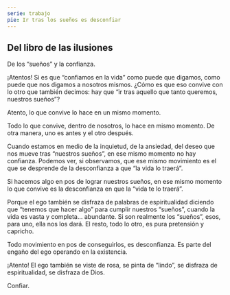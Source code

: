```yaml
---
serie: trabajo
pie: Ir tras los sueños es desconfiar
---
```


## Del libro de las ilusiones

De los “sueños” y la confianza.

¡Atentos!
Si es que “confiamos en la vida” como puede que digamos, como puede que nos digamos a nosotros mismos. ¿Cómo es que eso convive con lo otro que también decimos: hay que “ir tras aquello que tanto queremos, nuestros sueños”?

Atento, lo que convive lo hace en un mismo momento.

Todo lo que convive, dentro de nosotros, lo hace en mismo momento. De otra manera, uno es antes y el otro después.

Cuando estamos en medio de la inquietud, de la ansiedad, del deseo que nos mueve tras “nuestros sueños”, en ese mismo momento no hay confianza. Podemos ver, si observamos, que ese mismo movimiento es el que se desprende de la desconfianza a que “la vida lo traerá”.

Si hacemos algo en pos de lograr nuestros sueños, en ese mismo momento lo que convive es la desconfianza en que la “vida te lo traerá”.

Porque el ego también se disfraza de palabras de espiritualidad diciendo que “tenemos que hacer algo” para cumplir nuestros “sueños”, cuando la vida es vasta y completa… abundante. Si son realmente los “sueños”, esos, para uno, ella nos los dará. El resto, todo lo otro, es pura pretensión y capricho.

Todo movimiento en pos de conseguirlos, es desconfianza. Es parte del engaño del ego operando en la existencia.

¡Atento! El ego también se viste de rosa, se pinta de “lindo”, se disfraza de espiritualidad, se disfraza de Dios.

Confiar.
